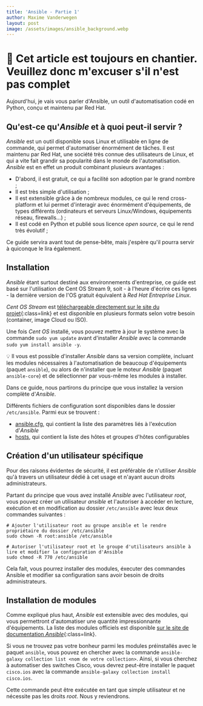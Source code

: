 ```yaml
---
title: 'Ansible - Partie 1'
author: Maxime Vanderwegen
layout: post
image: /assets/images/ansible_background.webp
---
```


# **🚧 Cet article est toujours en chantier. Veuillez donc m'excuser s'il n'est pas complet**

Aujourd'hui, je vais vous parler d'Ansible, un outil d'automatisation codé en Python, conçu et maintenu par Red Hat.

## Qu'est-ce qu'_Ansible_ et à quoi peut-il servir ?

_Ansible_ est un outil disponible sous Linux et utilisable en ligne de commande, qui permet d'automatiser énormément de tâches. Il est maintenu par Red Hat, une société très connue des utilisateurs de Linux, et qui a vite fait grandir sa popularité dans le monde de l'automatisation. _Ansible_ est en effet un produit combinant plusieurs avantages :

- D'abord, il est gratuit, ce qui a facilité son adoption par le grand nombre ;
- Il est très simple d'utilisation ;
- Il est extensible grâce à de nombreux modules, ce qui le rend cross-platform et lui permet d'interagir avec énormément d'équipements, de types différents (ordinateurs et serveurs Linux/Windows, équipements réseau, firewalls...) ;
- Il est codé en Python et publié sous licence _open source_, ce qui le rend très évolutif ;

Ce guide servira avant tout de pense-bête, mais j'espère qu'il pourra servir à quiconque le lira également.

## Installation

_Ansible_ étant surtout destiné aux environnements d'entreprise, ce guide est basé sur l'utilisation de Cent OS Stream 9, soit - à l'heure d'écrire ces lignes - la dernière version de l'OS gratuit équivalent à _Red Hat Entreprise Linux_.

_Cent OS Stream_ est [téléchargeable directement sur le site du projet](https://www.centos.org/centos-stream/){:class=link} et est disponible en plusieurs formats selon votre besoin (container, image Cloud ou ISO).

Une fois _Cent OS_ installé, vous pouvez mettre à jour le système avec la commande `sudo yum update` avant d'installer _Ansible_ avec la commande `sudo yum install ansible -y`.

💡 Il vous est possible d'installer _Ansible_ dans sa version complète, incluant les modules nécessaires à l'automatisation de beaucoup d'équipements (paquet `ansible`), ou alors de n'installer que le moteur _Ansible_ (paquet `ansible-core`) et de sélectionner par vous-même les modules à installer.

Dans ce guide, nous partirons du principe que vous installez la version complète d'_Ansible_.

Différents fichiers de configuration sont disponibles dans le dossier `/etc/ansible`. Parmi eux se trouvent :

- <u>ansible.cfg</u>, qui contient la liste des paramètres liés à l'exécution d'_Ansible_
- <u>hosts</u>, qui contient la liste des hôtes et groupes d'hôtes configurables

## Création d'un utilisateur spécifique

Pour des raisons évidentes de sécurité, il est préférable de n'utiliser _Ansible_ qu'à travers un utilisateur dédié à cet usage et n'ayant aucun droits administrateurs.

Partant du principe que vous avez installé _Ansible_ avec l'utilisateur _root_, vous pouvez créer un utilisateur _ansible_ et l'autoriser à accéder en lecture, exécution et en modification au dossier `/etc/ansible` avec leux deux commandes suivantes :

```
# Ajouter l'utilisateur root au groupe ansible et le rendre propriétaire du dossier /etc/ansible
sudo chown -R root:ansible /etc/ansible

# Autoriser l'utilisateur root et le groupe d'utilisateurs ansible à lire et modifier la configuration d'Ansible
sudo chmod -R 770 /etc/ansible
```

Cela fait, vous pourrez installer des modules, éxecuter des commandes Ansible et modifier sa configuration sans avoir besoin de droits administrateurs.

## Installation de modules

Comme expliqué plus haut, _Ansible_ est extensible avec des modules, qui vous permettront d'automatiser une quantité impressionnante d'équipements. La liste des modules officiels est disponible [sur le site de documentation _Ansible_](https://docs.ansible.com/ansible/latest/collections/){:class=link}.

Si vous ne trouvez pas votre bonheur parmi les modules préinstallés avec le paquet `ansible`, vous pouvez en chercher avec la commande `ansible-galaxy collection list <nom de votre collection>`. Ainsi, si vous cherchez à automatiser des switches Cisco, vous devrez peut-être installer le paquet `cisco.ios` avec la commande `ansible-galaxy collection install cisco.ios`.

Cette commande peut être exécutée en tant que simple utilisateur et ne nécessite pas les droits _root_. Nous y reviendrons.